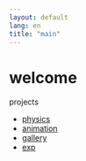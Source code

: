 ```yaml
---
layout: default
lang: en
title: "main"
---
```


# welcome 

projects

- [physics](physics.md)
- [animation](animation.md)
- [gallery](gallery.md)
- [exp](experience.md)